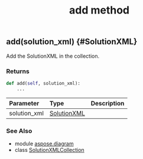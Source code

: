 ﻿---
title: add method
second_title: Aspose.Diagram for Python via .NET API References
description: 
type: docs
weight: 20
url: /python-net/aspose.diagram/solutionxmlcollection/add/
is_root: false
---

## add(solution_xml) {#SolutionXML}

Add the SolutionXML in the collection.

### Returns 





```python
def add(self, solution_xml):
    ...
```


| Parameter | Type | Description |
| :- | :- | :- |
| solution_xml | [SolutionXML](/diagram/python-net/aspose.diagram/solutionxml) |  |



### See Also
* module [aspose.diagram](../../)
* class [SolutionXMLCollection](/diagram/python-net/aspose.diagram/solutionxmlcollection)
